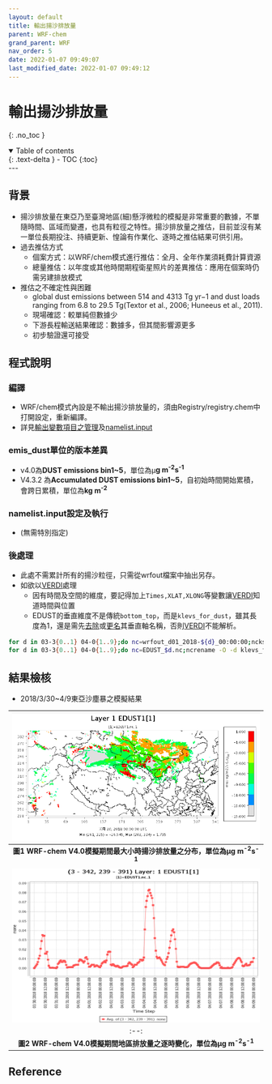 ```yaml
---
layout: default
title: 輸出揚沙排放量
parent: WRF-chem
grand_parent: WRF
nav_order: 5
date: 2022-01-07 09:49:07
last_modified_date: 2022-01-07 09:49:12
---
```


# 輸出揚沙排放量
{: .no_toc }

<details open markdown="block">
  <summary>
    Table of contents
  </summary>
  {: .text-delta }
- TOC
{:toc}
</details>
---

## 背景
- 揚沙排放量在東亞乃至臺灣地區(細)懸浮微粒的模擬是非常重要的數據，不單隨時間、區域而變遷，也具有粒徑之特性。揚沙排放量之推估，目前並沒有某一單位長期投注、持續更新、惶論有作業化、逐時之推估結果可供引用。
- 過去推估方式
  - 個案方式：以WRF/chem模式進行推估：全月、全年作業須耗費計算資源
  - 總量推估：以年度或其他時間期程衛星照片的差異推估：應用在個案時仍需另建排放模式
- 推估之不確定性與困難
  - global dust emissions between 514 and 4313 Tg yr−1 and dust loads ranging from 6.8 to 29.5 Tg(Textor et al., 2006; Huneeus et al., 2011).
  - 現場確認：較單純但數據少
  - 下游長程輸送結果確認：數據多，但其間影響源更多
  - 初步驗證還可接受

## 程式說明
### 編譯
- WRF/chem模式內設是不輸出揚沙排放量的，須由Registry/registry.chem中打開設定，重新編譯。
- 詳見[輸出變數項目之管理](https://sinotec2.github.io/Focus-on-Air-Quality/wind_models/WRF-chem/configure_compile/#輸出變數項目之管理)及[namelist.input](https://sinotec2.github.io/Focus-on-Air-Quality/wind_models/REAL/namelist.input/#wrfout輸出變數項目之增減)

### emis_dust單位的版本差異
- v4.0為**DUST emissions bin1~5**，單位為&mu;**g m<sup>-2</sup>s<sup>-1</sup>**
- V4.3.2 為**Accumulated DUST emissions bin1~5**，自初始時間開始累積，會跨日累積，單位為**kg m<sup>-2</sup>**

### namelist.input設定及執行
- (無需特別指定)

### 後處理
- 此處不需累計所有的揚沙粒徑，只需從wrfout檔案中抽出另存。
- 如欲以[VERDI]()處理
  - 因有時間及空間的維度，要記得加上`Times,XLAT,XLONG`等變數讓[VERDI]()知道時間與位置
  - EDUST的垂直維度不是傳統`bottom_top`，而是`klevs_for_dust`，雖其長度為1，還是需先[去除](https://sinotec2.github.io/Focus-on-Air-Quality/utilities/netCDF/ncks/#維度刪除ncwa)或[更名](https://sinotec2.github.io/Focus-on-Air-Quality/utilities/netCDF/ncks/#維度更名(ncrename))其垂直軸名稱，否則[VERDI]()不能解析。

```bash
for d in 03-3{0..1} 04-0{1..9};do nc=wrfout_d01_2018-${d}_00:00:00;ncks -O -v EDUST1,EDUST2,EDUST3,EDUST4,EDUST5,Times,XLAT,XLONG $nc EDUST_$d.nc;done
for d in 03-3{0..1} 04-0{1..9};do nc=EDUST_$d.nc;ncrename -O -d klevs_for_dust,bottom_top $nc a;mv a $nc;done
```

## 結果檢核
- 2018/3/30~4/9東亞沙塵暴之模擬結果

| ![edust1_xy.PNG](https://github.com/sinotec2/Focus-on-Air-Quality/raw/main/assets/images/edust1_xy.PNG) |
|:--:|
| <b>圖1 WRF-chem V4.0模擬期間最大小時揚沙排放量之分布，單位為&mu;g m<sup>-2</sup>s<sup>-1</sup></b>|
| ![edust1_t.PNG](https://github.com/sinotec2/Focus-on-Air-Quality/raw/main/assets/images/edust1_t.PNG) |
|:--:|
| <b>圖2 WRF-chem V4.0模擬期間地區排放量之逐時變化，單位為&mu;g m<sup>-2</sup>s<sup>-1</sup></b>|
  
## Reference
